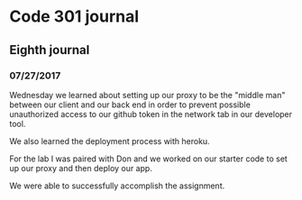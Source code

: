 # Code 301 journal

## Eighth journal

### 07/27/2017

Wednesday we learned about setting up our proxy to be the "middle man" between our client and our back end in order to prevent possible unauthorized access to our github token in the network tab in our developer tool.

We also learned the deployment process with heroku.

For the lab I was paired with Don and we worked on our starter code to set up our proxy and then deploy our app.

We were able to successfully accomplish the assignment.

